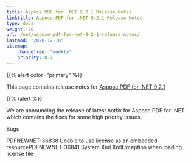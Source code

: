 ```yaml
---
title: Aspose.PDF for .NET 9.2.1 Release Notes
linktitle: Aspose.PDF for .NET 9.2.1 Release Notes
type: docs
weight: 70
url: /net/aspose-pdf-for-net-9-2-1-release-notes/
lastmod: "2020-12-16"
sitemap:
    changefreq: "weekly"
    priority: 0.7
---
```


{{% alert color="primary" %}} 

This page contains release notes for [Aspose.PDF for .NET 9.2.1](http://www.aspose.com/downloads/pdf/net/new-releases/aspose.pdf-for-.net-9.2.1/)

{{% /alert %}} 

We are announcing the release of latest hotfix for Aspose.PDF for .NET which contains the fixes for some high priority issues.

Bugs

PDFNEWNET-36838 Unable to use license as an embedded resourcePDFNEWNET-36841 System.Xml.XmlException when loading license file

